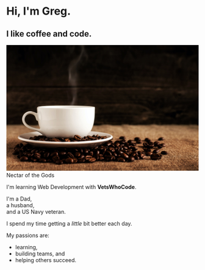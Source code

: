 <!--
**gacurl/gacurl** is a ✨ _special_ ✨ repository because its `README.md` (this file) appears on your GitHub profile. -->

# Hi, I'm Greg.

## I like coffee and code.

![Cup of coffee!](https://github.com/gacurl/gacurl/blob/master/cupa.jpg?raw=true) Nectar of the Gods



I'm learning Web Development with **VetsWhoCode**.

I'm a Dad,  
a husband,  
and a US Navy veteran.  

I spend my time getting a _little_ bit better each day.  

My passions are:  
- learning,
- building teams, and 
- helping others succeed.



